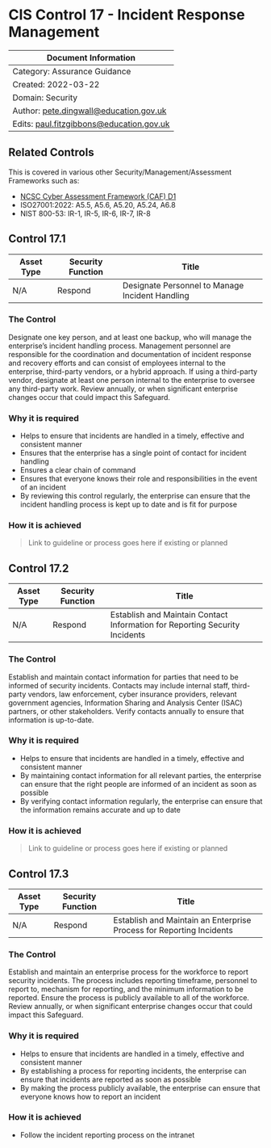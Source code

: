 # CIS Control 17 - Incident Response Management

| Document Information |
------------------------|
| Category: Assurance Guidance |
| Created: 2022-03-22 |
| Domain: Security |
| Author: pete.dingwall@education.gov.uk |
| Edits: paul.fitzgibbons@education.gov.uk |

## Related Controls 
This is covered in various other Security/Management/Assessment Frameworks such as:
* [NCSC Cyber Assessment Framework (CAF) D1](https://www.ncsc.gov.uk/collection/caf/caf-principles-and-guidance/d-1-response-and-recovery-planning)
* ISO27001:2022: A5.5, A5.6, A5.20, A5.24, A6.8
* NIST 800-53: IR-1, IR-5, IR-6, IR-7, IR-8

## Control 17.1

| Asset Type | Security Function | Title| 
---| ---| ---|
|N/A |Respond |Designate Personnel to Manage Incident Handling|

### The Control

Designate one key person, and at least one backup, who will manage the enterprise’s incident handling process. Management personnel are responsible for the coordination and documentation of incident response and recovery efforts and can consist of employees internal to the enterprise, third-party vendors, or a hybrid approach. If using a third-party vendor, designate at least one person internal to the enterprise to oversee any third-party work. Review annually, or when significant enterprise changes occur that could impact this Safeguard.

### Why it is required

* Helps to ensure that incidents are handled in a timely, effective and consistent manner
* Ensures that the enterprise has a single point of contact for incident handling
* Ensures a clear chain of command
* Ensures that everyone knows their role and responsibilities in the event of an incident
* By reviewing this control regularly, the enterprise can ensure that the incident handling process is kept up to date and is fit for purpose

### How it is achieved

>Link to guideline or process goes here if existing or planned

## Control 17.2

| Asset Type | Security Function | Title| 
---| ---| ---|
|N/A |Respond |Establish and Maintain Contact Information for Reporting Security Incidents|

### The Control

Establish and maintain contact information for parties that need to be informed of security incidents. Contacts may include internal staff, third-party vendors, law enforcement, cyber insurance providers, relevant government agencies, Information Sharing and Analysis Center (ISAC) partners, or other stakeholders. Verify contacts annually to ensure that information is up-to-date.

### Why it is required

* Helps to ensure that incidents are handled in a timely, effective and consistent manner
* By maintaining contact information for all relevant parties, the enterprise can ensure that the right people are informed of an incident as soon as possible
* By verifying contact information regularly, the enterprise can ensure that the information remains accurate and up to date

### How it is achieved

>Link to guideline or process goes here if existing or planned

## Control 17.3

| Asset Type | Security Function | Title| 
---| ---| ---|
|N/A |Respond |Establish and Maintain an Enterprise Process for Reporting Incidents|

### The Control

Establish and maintain an enterprise process for the workforce to report security incidents. The process includes reporting timeframe, personnel to report to, mechanism for reporting, and the minimum information to be reported. Ensure the process is publicly available to all of the workforce. Review annually, or when significant enterprise changes occur that could impact this Safeguard.

### Why it is required

* Helps to ensure that incidents are handled in a timely, effective and consistent manner
* By establishing a process for reporting incidents, the enterprise can ensure that incidents are reported as soon as possible
* By making the process publicly available, the enterprise can ensure that everyone knows how to report an incident

### How it is achieved

* Follow the incident reporting process on the intranet

